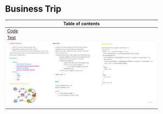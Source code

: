 # Business Trip

|Table of contents|
|-----------------|
|[Code](./businessTrip.js)|
|[Test](./businessTrip.test.js)|
|![Whiteboard](./Whiteboard.png)|
